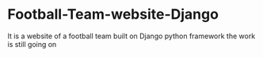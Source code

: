 # Football-Team-website-Django
It is a website of a football team built on Django python framework the work is still going on
